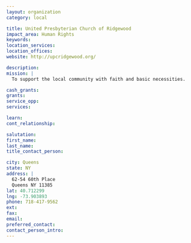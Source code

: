 ```yaml
---
layout: organization
category: local

title: United Presbyterian Church of Ridgewood
impact_area: Human Rights
keywords: 
location_services: 
location_offices: 
website: http://upcridgewood.org/

description: 
mission: |
  To support the local community with faith and basic necessities.

cash_grants: 
grants: 
service_opp: 
services: 

learn: 
cont_relationship: 

salutation: 
first_name: 
last_name: 
title_contact_person: 

city: Queens
state: NY
address: |
  62-54 60th Place     
  Queens NY 11385
lat: 40.712299
lng: -73.903893
phone: 718-417-9562
ext: 
fax: 
email: 
preferred_contact: 
contact_person_intro: 
---
```

